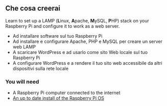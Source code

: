 ## Che cosa creerai
Learn to set up a LAMP (**L**inux, **A**pache, **M**ySQL, **P**HP) stack on your Raspberry Pi and configure it to work as a web server.

 - Ad installare software sul tuo Raspberry Pi
 - Ad installare e configurare Apache, PHP e MySQL per creare un server web LAMP
 - A scaricare WordPress e ad usarlo come sito Web locale sul tuo Raspberry Pi
 - A configurare WordPress e a rendere il tuo sito web accessibile da altri dispositivi sulla rete locale


### You will need
- A Raspberry Pi computer connected to the internet
- [An up to date install of the Raspberry Pi OS](https://www.raspberrypi.org/downloads/)

